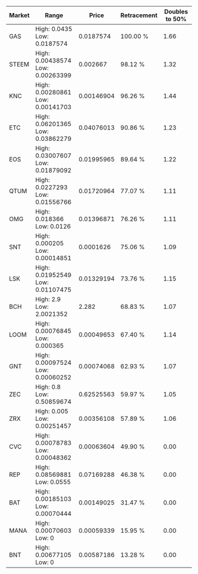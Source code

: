 | Market | Range | Price| Retracement | Doubles to 50% |
| --- | --- | --- | --- | --- |
| GAS | High: 0.0435<br />Low: 0.0187574 | 0.0187574 | 100.00 % | 1.66 |
| STEEM | High: 0.00438574<br />Low: 0.00263399 | 0.002667 | 98.12 % | 1.32 |
| KNC | High: 0.00280861<br />Low: 0.00141703 | 0.00146904 | 96.26 % | 1.44 |
| ETC | High: 0.06201365<br />Low: 0.03862279 | 0.04076013 | 90.86 % | 1.23 |
| EOS | High: 0.03007607<br />Low: 0.01879092 | 0.01995965 | 89.64 % | 1.22 |
| QTUM | High: 0.0227293<br />Low: 0.01556766 | 0.01720964 | 77.07 % | 1.11 |
| OMG | High: 0.018366<br />Low: 0.0126 | 0.01396871 | 76.26 % | 1.11 |
| SNT | High: 0.000205<br />Low: 0.00014851 | 0.0001626 | 75.06 % | 1.09 |
| LSK | High: 0.01952549<br />Low: 0.01107475 | 0.01329194 | 73.76 % | 1.15 |
| BCH | High: 2.9<br />Low: 2.0021352 | 2.282 | 68.83 % | 1.07 |
| LOOM | High: 0.00076845<br />Low: 0.000365 | 0.00049653 | 67.40 % | 1.14 |
| GNT | High: 0.00097524<br />Low: 0.00060252 | 0.00074068 | 62.93 % | 1.07 |
| ZEC | High: 0.8<br />Low: 0.50859674 | 0.62525563 | 59.97 % | 1.05 |
| ZRX | High: 0.005<br />Low: 0.00251457 | 0.00356108 | 57.89 % | 1.06 |
| CVC | High: 0.00078783<br />Low: 0.00048362 | 0.00063604 | 49.90 % | 0.00 |
| REP | High: 0.08569881<br />Low: 0.0555 | 0.07169288 | 46.38 % | 0.00 |
| BAT | High: 0.00185103<br />Low: 0.00070444 | 0.00149025 | 31.47 % | 0.00 |
| MANA | High: 0.00070603<br />Low: 0 | 0.00059339 | 15.95 % | 0.00 |
| BNT | High: 0.00677105<br />Low: 0 | 0.00587186 | 13.28 % | 0.00 |
